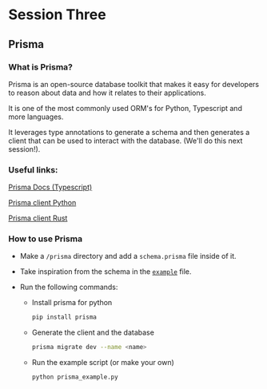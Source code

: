 # Session Three

## Prisma

### What is Prisma?

Prisma is an open-source database toolkit that makes it easy for developers to reason about data and how it relates to their applications.

It is one of the most commonly used ORM's for Python, Typescript and more languages.

It leverages type annotations to generate a schema and then generates a client that can be used to interact with the database. (We'll do this next session!).

### Useful links:

[Prisma Docs (Typescript)](https://www.prisma.io/docs/)

[Prisma client Python](https://prisma-client-py.readthedocs.io/en/stable/)

[Prisma client Rust](https://prisma.brendonovich.dev)

### How to use Prisma

* Make a `/prisma` directory and add a `schema.prisma` file inside of it.
* Take inspiration from the schema in the [`example`](prisma/schema.prisma) file.
* Run the following commands:

  - Install prisma for python
    ```bash
    pip install prisma
    ```
  - Generate the client and the database
    ```bash
    prisma migrate dev --name <name>
    ```
  - Run the example script (or make your own)
    ```bash
    python prisma_example.py
    ```
